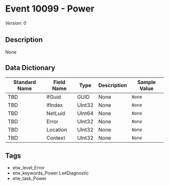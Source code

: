 # Event 10099 - Power
###### Version: 0

## Description
None

## Data Dictionary
|Standard Name|Field Name|Type|Description|Sample Value|
|---|---|---|---|---|
|TBD|IfGuid|GUID|None|`None`|
|TBD|IfIndex|UInt32|None|`None`|
|TBD|NetLuid|UInt64|None|`None`|
|TBD|Error|UInt32|None|`None`|
|TBD|Location|UInt32|None|`None`|
|TBD|Context|UInt32|None|`None`|

## Tags
* etw_level_Error
* etw_keywords_Power LwtDiagnostic
* etw_task_Power